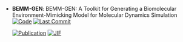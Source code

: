 



- **BEMM-GEN**: BEMM-GEN: A Toolkit for Generating a Biomolecular Environment-Mimicking Model for Molecular Dynamics Simulation  
    [![Code](https://img.shields.io/github/stars/y4suda/BEMM-GEN?style=for-the-badge&logo=github)](https://github.com/y4suda/BEMM-GEN) 
    [![Last Commit](https://img.shields.io/github/last-commit/y4suda/BEMM-GEN?style=for-the-badge&logo=github)](https://github.com/y4suda/BEMM-GEN) 

    [![Publication](https://img.shields.io/badge/Publication-Citations:0-blue?style=for-the-badge&logo=bookstack)](https://doi.org/10.1021/acs.jcim.4c01467) 
    [![JIF](https://img.shields.io/badge/Impact_Factor-5.60-purple?style=for-the-badge&logo=academia)](https://doi.org/10.1021/acs.jcim.4c01467)


